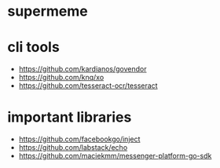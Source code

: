 # supermeme

cli tools
=============
- https://github.com/kardianos/govendor
- https://github.com/knq/xo
- https://github.com/tesseract-ocr/tesseract

important libraries
=============
- https://github.com/facebookgo/inject
- https://github.com/labstack/echo
- https://github.com/maciekmm/messenger-platform-go-sdk
